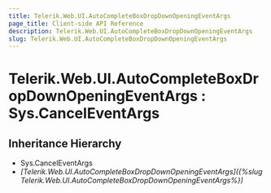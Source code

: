 ```yaml
---
title: Telerik.Web.UI.AutoCompleteBoxDropDownOpeningEventArgs
page_title: Client-side API Reference
description: Telerik.Web.UI.AutoCompleteBoxDropDownOpeningEventArgs
slug: Telerik.Web.UI.AutoCompleteBoxDropDownOpeningEventArgs
---
```


# Telerik.Web.UI.AutoCompleteBoxDropDownOpeningEventArgs : Sys.CancelEventArgs

## Inheritance Hierarchy

* Sys.CancelEventArgs
* *[Telerik.Web.UI.AutoCompleteBoxDropDownOpeningEventArgs]({%slug Telerik.Web.UI.AutoCompleteBoxDropDownOpeningEventArgs%})*
